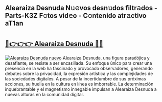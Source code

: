 ## Alearaiza Desnuda N𝚞𝚎vos desn𝚞dos filtr𝚊dos - Parts-K3Z F𝚘tos vid𝚎o - C𝚘ntenido atr𝚊ctivo aT1an

# <h2><a href="http://mbbrj5l.tromn.icu/?c=Alearaiza+Desnuda">🔗👉👉👉 Alearaiza Desnuda 🔗🔗</a></h2>

[![Alearaiza Desnuda nuevo](https://i.imgur.com/pEAQMta.gif)](http://mbbrj5l.tromn.icu/?c=Alearaiza+Desnuda)
Alearaiza Desnuda, una figura paradójica y desafiante, se resiste a ser encasillada. Su enfoque único para crear una presencia en la web ha fascinado y provocado observadores, generando debates sobre la privacidad, la expresión artística y las complejidades de las sociedades digitales. A pesar de la incertidumbre de sus próximas acciones, su huella en la cultura en línea es imborrable. La determinación inquebrantable y el magnetismo innegable impulsan a Alearaiza Desnuda a nuevas alturas en la comunidad digital.

